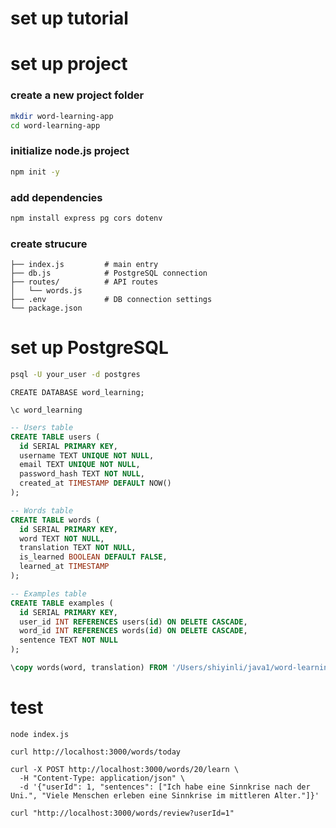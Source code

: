 # set up tutorial
# set up project
### create a new project folder
```bash
mkdir word-learning-app
cd word-learning-app
```
### initialize node.js project
```bash
npm init -y
```
### add dependencies
```bash
npm install express pg cors dotenv
```
### create strucure
```word-learning-app/
├── index.js         # main entry
├── db.js            # PostgreSQL connection
├── routes/          # API routes
│   └── words.js
├── .env             # DB connection settings
└── package.json
```

# set up PostgreSQL
```bash
psql -U your_user -d postgres
```
```
CREATE DATABASE word_learning;
```
```
\c word_learning
```
```sql
-- Users table
CREATE TABLE users (
  id SERIAL PRIMARY KEY,
  username TEXT UNIQUE NOT NULL,
  email TEXT UNIQUE NOT NULL,
  password_hash TEXT NOT NULL,
  created_at TIMESTAMP DEFAULT NOW()
);

-- Words table
CREATE TABLE words (
  id SERIAL PRIMARY KEY,
  word TEXT NOT NULL,
  translation TEXT NOT NULL,
  is_learned BOOLEAN DEFAULT FALSE,
  learned_at TIMESTAMP
);

-- Examples table
CREATE TABLE examples (
  id SERIAL PRIMARY KEY,
  user_id INT REFERENCES users(id) ON DELETE CASCADE,
  word_id INT REFERENCES words(id) ON DELETE CASCADE,
  sentence TEXT NOT NULL
);
```


```sql
\copy words(word, translation) FROM '/Users/shiyinli/java1/word-learning-app/backend/words.csv' DELIMITER ',' CSV HEADER;
```

# test
```
node index.js

curl http://localhost:3000/words/today

curl -X POST http://localhost:3000/words/20/learn \
  -H "Content-Type: application/json" \
  -d '{"userId": 1, "sentences": ["Ich habe eine Sinnkrise nach der Uni.", "Viele Menschen erleben eine Sinnkrise im mittleren Alter."]}'

curl "http://localhost:3000/words/review?userId=1"
```



